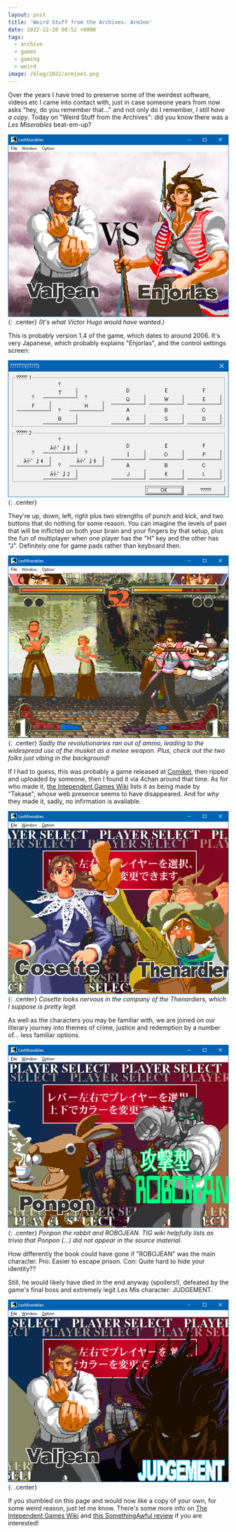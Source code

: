 ```yaml
---
layout: post
title: 'Weird Stuff from the Archives: ArmJoe'
date: 2022-12-20 08:52 +0000
tags:
  - archive
  - games
  - gaming
  - weird
image: /blog/2022/armjoe1.png
---
```


Over the years I have tried to preserve some of the weirdest software, videos etc I came into contact with, just in case someone years from now asks "hey, do you remember that..." and not only do I remember, *I still have a copy*. Today on "Weird Stuff from the Archives": did you know there was a *Les Miserables* beat-em-up?

![A screenshot  of a "player select" screen showing Valjean and "Enjorlas"](/blog/2022/armjoe1.png){: .center}
*(It's what Victor Hugo would have wanted.)*

This is probably version 1.4 of the game, which dates to around 2006. It's very Japanese, which probably explains "Enjorlas", and the control settings screen:

![A control settings screen full of badly displayed characters](/blog/2022/armjoe2.png){: .center}

They're up, down, left, right plus two strengths of punch and kick, and two buttons that do nothing for some reason. You can imagine the levels of pain that will be inflicted on both your brain and your fingers by that setup, plus the fun of multiplayer when one player has the "H" key and the other has "J". Definitely one for game pads rather than keyboard then.

![Enjorlas smacking Valjean with a musket](/blog/2022/armjoe3.png){: .center}
*Sadly the revolutionaries ran out of ammo, leading to the widespread use of the musket as a melee weapon. Plus, check out the two folks just vibing in the background!*

If I had to guess, this was probably a game released at [Comiket](https://en.wikipedia.org/wiki/Comiket), then ripped and uploaded by someone, then I found it via 4chan around that time. As for who made it, [the Intependent Games Wiki](https://tig.fandom.com/wiki/Arm_Joe) lists it as being made by "Takase", whose web presence seems to have disappeared. And for *why* they made it, sadly, no infirmation is available.

![A screenshot of a "player select" screen showing Cosette and "Thenardier"](/blog/2022/armjoe5.png){: .center}
*Cosette looks nervous in the company of the Thenardiers, which I suppose is pretty legit*

As well as the characters you may be familiar with, we are joined on our literary journey into themes of crime, justice and redemption by a number of... less familiar options.

![A screenshot of a "player select" screen showing "Ponpon" and "ROBOJEAN"](/blog/2022/armjoe4.png){: .center}
*Ponpon the rabbit and ROBOJEAN. TIG wiki helpfully lists as trivia that Ponpon (...) did not appear in the source material.*

How differently the book could have gone if "ROBOJEAN" was the main character. Pro: Easier to escape prison. Con: Quite hard to hide your identity??

Still, he would likely have died in the end anyway (spoilers!), defeated by the game's final boss and extremely legit Les Mis character: JUDGEMENT.

![A screenshot of a "player select" screen showing Valjean and "JUDGEMENT"](/blog/2022/armjoe6.png){: .center}

If you stumbled on this page and would now like a copy of your own, for some weird reason, just let me know. There's some more info on [The Intependent Games Wiki](https://tig.fandom.com/wiki/Arm_Joe) and [this SomethingAwful review](https://www.somethingawful.com/rom-pit/arm-joe-miserables/) if you are interested!